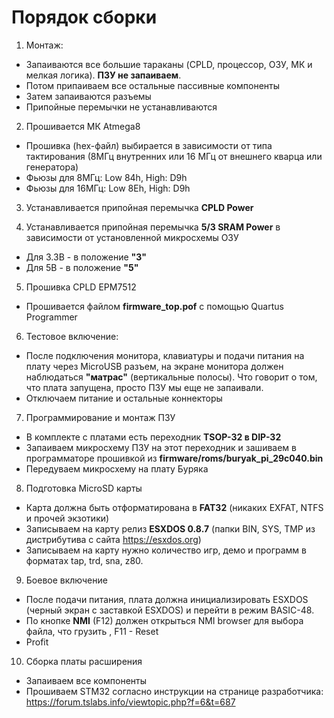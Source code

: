 # Порядок сборки

1) Монтаж:
- Запаиваются все большие тараканы (CPLD, процессор, ОЗУ, МК и мелкая логика). **ПЗУ не запаиваем**.
- Потом припаиваем все остальные пассивные компоненты
- Затем запаиваются разъемы
- Припойные перемычки не устанавливаются

2) Прошивается МК Atmega8
- Прошивка (hex-файл) выбирается в зависимости от типа тактирования (8МГц внутренних или 16 МГц от внешнего кварца или генератора)
- Фьюзы для 8МГц: Low 84h, High: D9h
- Фьюзы для 16МГц: Low 8Eh, High: D9h

3) Устанавливается припойная перемычка **CPLD Power**

4) Устанавливается припойная перемычка **5/3 SRAM Power** в зависимости от установленной микросхемы ОЗУ
- Для 3.3В - в положение **"3"**
- Для 5В - в положение **"5"**

5) Прошивка CPLD EPM7512
- Прошивается файлом **firmware_top.pof** с помощью Quartus Programmer

6) Тестовое включение:
- После подключения монитора, клавиатуры и подачи питания на плату через MicroUSB разъем, на экране монитора должен наблюдаться **"матрас"** (вертикальные полосы). Что говорит о том, что плата запущена, просто ПЗУ мы еще не запаивали.
- Отключаем питание и остальные коннекторы

7) Программирование и монтаж ПЗУ
- В комплекте с платами есть переходник **TSOP-32 в DIP-32**
- Запаиваем микросхему ПЗУ на этот переходник и зашиваем в программаторе прошивкой из **firmware/roms/buryak_pi_29c040.bin**
- Передуваем микросхему на плату Буряка

8) Подготовка MicroSD карты
- Карта должна быть отформатирована в **FAT32** (никаких EXFAT, NTFS и прочей экзотики)
- Записываем на карту релиз **ESXDOS 0.8.7** (папки BIN, SYS, TMP из дистрибутива с сайта https://esxdos.org)
- Записываем на карту нужно количество игр, демо и программ в форматах tap, trd, sna, z80.

9) Боевое включение
- После подачи питания, плата должна инициализировать ESXDOS (черный экран с заставкой ESXDOS) и перейти в режим BASIC-48.
- По кнопке **NMI** (F12) должен открыться NMI browser для выбора файла, что грузить , F11 - Reset
- Profit

10) Сборка платы расширения 
- Запаиваем все компоненты
- Прошиваем STM32 согласно инструкции на странице разработчика: https://forum.tslabs.info/viewtopic.php?f=6&t=687
